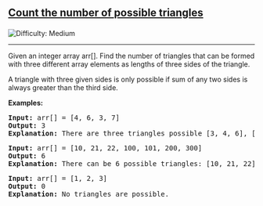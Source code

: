 <h2><a href="https://www.geeksforgeeks.org/problems/count-possible-triangles-1587115620/1">Count the number of possible triangles

</a></h2>  <img src='https://img.shields.io/badge/Difficulty-Medium-orange' alt='Difficulty: Medium' /><hr>

<P>Given an integer array arr[]. Find the number of triangles that can be formed with three different array elements as lengths of three sides of the triangle. </P>
<p>A triangle with three given sides is only possible if sum of any two sides is always greater than the third side.</p>


<b>Examples:</b>

<pre>
<b>Input:</b> arr[] = [4, 6, 3, 7]
<b>Output:</b> 3
<b>Explanation:</b> There are three triangles possible [3, 4, 6], [4, 6, 7] and [3, 6, 7]. Note that [3, 4, 7] is not a possible triangle.
</pre>

<pre>
<b>Input:</b> arr[] = [10, 21, 22, 100, 101, 200, 300]
<b>Output:</b> 6
<b>Explanation:</b> There can be 6 possible triangles: [10, 21, 22], [21, 100, 101], [22, 100, 101], [10, 100, 101], [100, 101, 200] and [101, 200, 300]
</pre>

<pre>
<b>Input:</b> arr[] = [1, 2, 3]
<b>Output:</b> 0
<b>Explanation:</b> No triangles are possible.
</pre>










